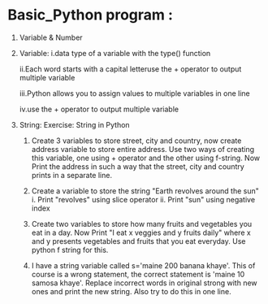 # Basic_Python program : 
1. Variable & Number
2. Variable:
     i.data type of a variable with the type() function
  
     ii.Each word starts with a capital letteruse the + operator to output multiple variable
  
     iii.Python allows you to assign values to multiple variables in one line
  
      iv.use the + operator to output multiple variable
  
4. String:
  Exercise: String in Python
    1. Create 3 variables to store street, city and country, now create address variable to store entire address. Use two ways of creating this variable, one using +            operator and the other using f-string. Now Print the address in such a way that the street, city and country prints in a separate line.
    
    2. Create a variable to store the string "Earth revolves around the sun"
      i. Print "revolves" using slice operator
      ii. Print "sun" using negative index
      
    3. Create two variables to store how many fruits and vegetables you eat in a day. Now Print "I eat x veggies and y fruits daily" where x and y presents vegetables          and fruits that you eat everyday. Use python f string for this.
    
    4. I have a string variable called s='maine 200 banana khaye'. This of course is a wrong statement, the correct statement is 'maine 10 samosa khaye'. Replace                incorrect words in original strong with new ones and print the new string. Also try to do this in one line.
